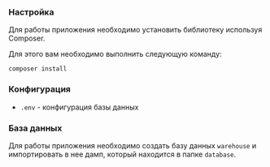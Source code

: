 ### Настройка

Для работы приложения необходимо установить библиотеку используя Composer.

Для этого вам необходимо выполнить следующую команду:

```shell
composer install
```

### Конфигурация


- `.env` - конфигурация базы данных


### База данных

Для работы приложения необходимо создать базу данных `warehouse` и 
импортировать в нее дамп, который находится в папке `database`.